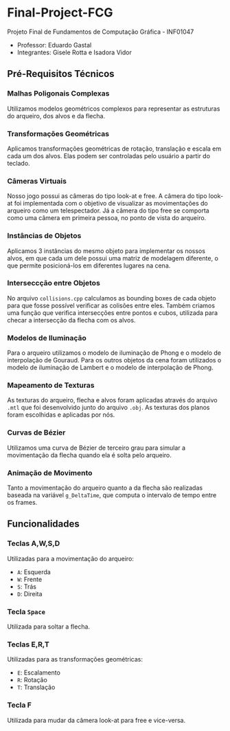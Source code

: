 # Final-Project-FCG
Projeto Final de Fundamentos de Computação Gráfica - INF01047
- Professor: Eduardo Gastal
- Integrantes: Gisele Rotta e Isadora Vidor

## Pré-Requisitos Técnicos

### Malhas Poligonais Complexas
Utilizamos modelos geométricos complexos para representar as estruturas do arqueiro, dos alvos e da flecha.

### Transformações Geométricas
Aplicamos transformações geométricas de rotação, translação e escala em cada um dos alvos. Elas podem ser controladas pelo usuário a partir do teclado.

### Câmeras Virtuais
Nosso jogo possui as câmeras do tipo look-at e free. A câmera do tipo look-at foi implementada com o objetivo de visualizar as movimentações do arqueiro como um telespectador. Já a câmera do tipo free se comporta como uma câmera em primeira pessoa, no ponto de vista do arqueiro.

### Instâncias de Objetos
Aplicamos 3 instâncias do mesmo objeto para implementar os nossos alvos, em que cada um dele possui uma matriz de modelagem diferente, o que permite posicioná-los em diferentes lugares na cena.

### Interseccção entre Objetos
No arquivo `collisions.cpp` calculamos as bounding boxes de cada objeto para que fosse possível verificar as colisões entre eles. Também criamos uma função que verifica intersecções entre pontos e cubos, utilizada para checar a intersecção da flecha com os alvos.

### Modelos de Iluminação 
Para o arqueiro utilizamos o modelo de iluminação de Phong e o modelo de interpolação de Gouraud. Para os outros objetos da cena foram utilizados o modelo de iluminação de Lambert e o modelo de interpolação de Phong.

### Mapeamento de Texturas
As texturas do arqueiro, flecha e alvos foram aplicadas através do arquivo `.mtl` que foi desenvolvido junto do arquivo `.obj`. As texturas dos planos foram escolhidas e aplicadas por nós.

### Curvas de Bézier
Utilizamos uma curva de Bézier de terceiro grau para simular a movimentação da flecha quando ela é solta pelo arqueiro.

### Animação de Movimento
Tanto a movimentação do arqueiro quanto a da flecha são realizadas baseada na variável `g_DeltaTime`, que computa o intervalo de tempo entre os frames.

## Funcionalidades

### Teclas A,W,S,D
Utilizadas para a movimentação do arqueiro:
- `A`: Esquerda
- `W`: Frente
- `S`: Trás
- `D`: Direita

### Tecla `Space`
Utilizada para soltar a flecha.

### Teclas E,R,T
Utilizadas para as transformações geométricas:
- `E`: Escalamento
- `R`: Rotação
- `T`: Translação

### Tecla F
Utilizada para mudar da câmera look-at para free e vice-versa.


